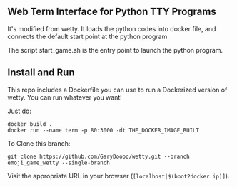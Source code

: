 Web Term Interface for Python TTY Programs 
-----------------

It's modified from wetty. It loads the python codes into docker file, and connects the default start point at the python program. 

The script start_game.sh is the entry point to launch the python program.

Install and Run
---------------

This repo includes a Dockerfile you can use to run a Dockerized version of wetty.  You can run
whatever you want!

Just do:

```
docker build .    	
docker run --name term -p 80:3000 -dt THE_DOCKER_IMAGE_BUILT
```

To Clone this branch:
```
git clone https://github.com/GaryDoooo/wetty.git --branch emoji_game_wetty --single-branch
```
Visit the appropriate URL in your browser (`[localhost|$(boot2docker ip)]`).  

